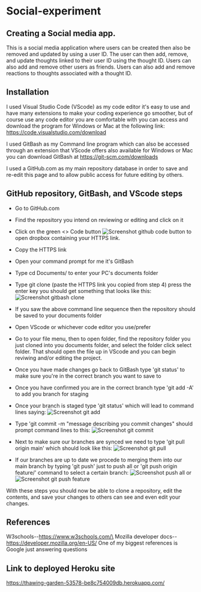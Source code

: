# Social-experiment

## Creating a Social media app.

This is a social media application where users can be created then also be removed and updated by using a user ID. The user can then add, remove, and update thoughts linked to their user ID using the thought ID. Users can also add and remove other users as friends. Users can also add and remove reactions to thoughts associated with a thought ID.

## Installation

I used Visual Studio Code (VScode) as my code editor it's easy to use and have many extensions to make your coding experience go smoother, but of course use any code editor you are comfortable with you can access and download the program for Windows or Mac at the following link: https://code.visualstudio.com/download

I used GitBash as my Command line program which can also be accessed through an extension that VScode offers also available for Windows or Mac you can download GitBash at https://git-scm.com/downloads 

I used a GitHub.com as my main repository database in order to save and re-edit this page and to allow public access for future editing by others.
## GitHub repository, GitBash, and VScode steps 

- Go to GitHub.com

- Find the repository you intend on reviewing or editing and click on it

- Click on the green <> Code button ![Screenshot github code button](https://user-images.githubusercontent.com/124540000/229514443-755e8baf-cafc-4762-af1c-646a80a3c252.png) to open dropbox containing your HTTPS link. 

- Copy the HTTPS link

- Open your command prompt for me it's GitBash

- Type cd Documents/ to enter your PC's documents folder

- Type git clone (paste the HTTPS link you copied from step 4) press the enter key you should get something that looks like this: ![Screenshot gitbash clone](https://user-images.githubusercontent.com/124540000/229516874-f639bc0d-6096-40a2-947d-8223401eabe9.png)

- If you saw the above command line sequence then the repository should be saved to your documents folder

- Open VScode or whichever code editor you use/prefer 

- Go to your file menu, then to open folder, find the repository folder you just cloned into you documents folder, and select the folder click select folder. That should open the file up in VScode and you can begin reviwing and/or editing the project.

- Once you have made changes go back to GitBash type 'git status' to make sure you're in the correct branch you want to save to

- Once you have confirmed you are in the correct branch type 'git add -A' to add you branch for staging

- Once your branch is staged type 'git status' which will lead to command lines saying: ![Screenshot git add](https://user-images.githubusercontent.com/124540000/229523067-9166abd1-b1ef-421b-b654-8842aee93e01.png)

- Type 'git commit -m "message describing you commit changes" should prompt command lines to this: ![Screenshot git commit](https://user-images.githubusercontent.com/124540000/229523985-70a7fd6e-5120-4d70-a00b-ec5f3b259da8.png)

- Next to make sure our branches are synced we need to type 'git pull origin main' which should look like this: ![Screenshot git pull](https://user-images.githubusercontent.com/124540000/229524832-36e7edd8-6ab6-47f6-b9a9-6d1f4742ab0b.png)

- If our branches are up to date we procede to merging them into our main branch by typing 'git push' just to push all or 'git push origin feature/' command to select a certain branch: ![Screenshot push all](https://user-images.githubusercontent.com/124540000/229528348-ad6663c1-3d36-4fa8-9e58-db3217cbbdb2.png) or ![Screenshot git push feature](https://user-images.githubusercontent.com/124540000/229528688-5e40d5fb-fe47-4537-bfa7-3a824ef3c1be.png)

With these steps you should now be able to clone a repository, edit the contents, and save your changes to others can see and even edit your changes. 

## References

W3schools--https://www.w3schools.com/\
Mozilla developer docs--https://developer.mozilla.org/en-US/
One of my biggest references is Google just answering questions 


## Link to deployed Heroku site

 https://thawing-garden-53578-be8c754009db.herokuapp.com/